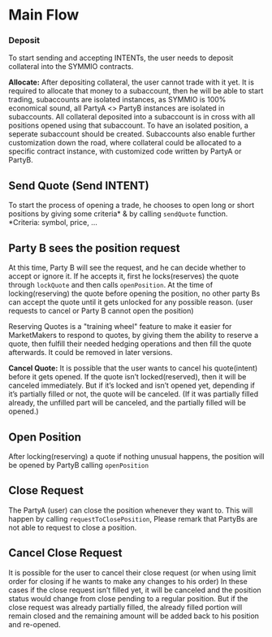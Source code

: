 # Main Flow

### Deposit

To start sending and accepting INTENTs, the user needs to deposit collateral into the SYMMIO contracts.

**Allocate:** After depositing collateral, the user cannot trade with it yet. It is required to allocate that money to a subaccount, then he will be able to start trading, subaccounts are isolated instances, as SYMMIO is 100% economical sound, all PartyA <> PartyB instances are isolated in subaccounts. All collateral deposited into a subaccount is in cross with all positions opened using that subaccount. To have an isolated position, a seperate subaccount should be created. Subaccounts also enable further customization down the road, where collateral could be allocated to a specific contract instance, with customized code written by PartyA or PartyB.

## Send Quote (Send INTENT)

To start the process of opening a trade, he chooses to open long or short positions by giving some criteria\* & by calling `sendQuote` function.\
\*Criteria: symbol, price, …

## Party B sees the position request

At this time, Party B will see the request, and he can decide whether to accept or ignore it. If he accepts it, first he locks(reserves) the quote through `lockQuote` and then calls `openPosition`. At the time of locking(reserving) the quote before opening the position, no other party Bs can accept the quote until it gets unlocked for any possible reason. (user requests to cancel or Party B cannot open the position)

Reserving Quotes is a "training wheel" feature to make it easier for MarketMakers to respond to quotes, by giving them the ability to reserve a quote, then fulfill their needed hedging operations and then fill the quote afterwards. It could be removed in later versions.

**Cancel Quote:** It is possible that the user wants to cancel his quote(intent) before it gets opened. If the quote isn’t locked(reserved), then it will be canceled immediately. But if it’s locked and isn’t opened yet, depending if it’s partially filled or not, the quote will be canceled. (If it was partially filled already, the unfilled part will be canceled, and the partially filled will be opened.)

## Open Position

After locking(reserving) a quote if nothing unusual happens, the position will be opened by PartyB calling `openPosition`

## Close Request

The PartyA (user) can close the position whenever they want to. This will happen by calling `requestToClosePosition`, Please remark that PartyBs are not able to request to close a position.

## Cancel Close Request

It is possible for the user to cancel their close request (or when using limit order for closing if he wants to make any changes to his order) In these cases if the close request isn’t filled yet, it will be canceled and the position status would change from close pending to a regular position. But if the close request was already partially filled, the already filled portion will remain closed and the remaining amount will be added back to his position and re-opened.
